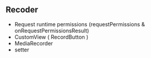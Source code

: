 ## Recoder

- Request runtime permissions (requestPermissions & onRequestPermissionsResult)
- CustomView ( RecordButton )
- MediaRecorder
- setter

